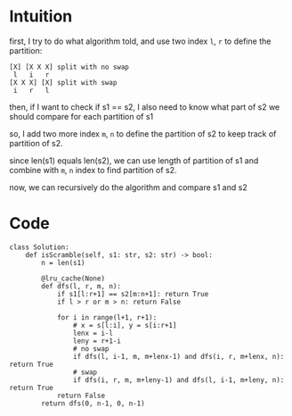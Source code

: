 # Intuition

first, I try to do what algorithm told, and use two index `l`, `r` to define the partition:
```
[X] [X X X] split with no swap
 l   i   r
[X X X] [X] split with swap
 i   r   l
```
then, if I want to check if s1 == s2, I also need to know what part of s2 we should compare for each partition of s1

so, I add two more index `m`, `n` to define the partition of s2 to keep track of partition of s2.

since len(s1) equals len(s2), we can use length of partition of s1 and combine with `m`, `n` index to find partition of s2.

now, we can recursively do the algorithm and compare s1 and s2

# Code
```
class Solution:
    def isScramble(self, s1: str, s2: str) -> bool:
        n = len(s1)
        
        @lru_cache(None)
        def dfs(l, r, m, n):
            if s1[l:r+1] == s2[m:n+1]: return True
            if l > r or m > n: return False
            
            for i in range(l+1, r+1):
                # x = s[l:i], y = s[i:r+1]
                lenx = i-l
                leny = r+1-i
                # no swap
                if dfs(l, i-1, m, m+lenx-1) and dfs(i, r, m+lenx, n): return True
                # swap
                if dfs(i, r, m, m+leny-1) and dfs(l, i-1, m+leny, n): return True
            return False
        return dfs(0, n-1, 0, n-1)
```